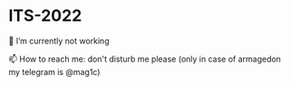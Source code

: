 # ITS-2022

🔭 I’m currently not working

📫 How to reach me: don't disturb me please (only in case of armagedon my telegram is @mag1c)



